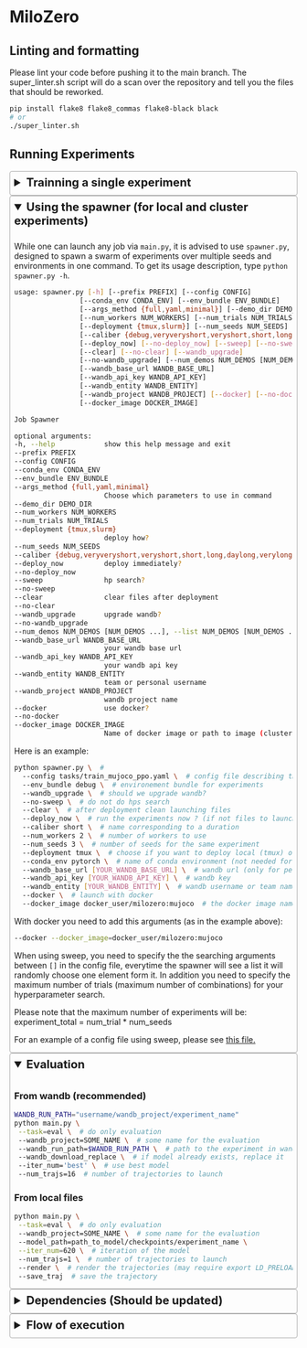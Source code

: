 # MiloZero

## Linting and formatting
Please lint your code before pushing it to the main branch.
The super_linter.sh script will do a scan over the repository and tell you the files
that should be reworked.
```bash
pip install flake8 flake8_commas flake8-black black
# or 
./super_linter.sh
```

## Running Experiments

<details style="border:1px solid #aaa; border-radius: 4px; padding: .5em .5em 0;">
  <summary style="font-size:20px; font-weight:bold; margin:-.5em -.5em 0; padding:.5em;">
    Trainning a single experiment
  </summary>

    * Direct
    ```bash
    python

    # or with docker
    docker run -e OMPI_MCA_plm_rsh_agent=sh \
      -e WANDB_API_KEY=wandb_key \
      -e WANDB_BASE_URL=https://api.wandb.ai \
      -v $(pwd):/workspace \
      candidj0/milozero:latest mpiexec -n 3 python main.py \
      --wandb_project=test-name-project \
      --wandb_entity=wandb_username \
      --task=train \
      --algo=ppo \
      --execution_time=4-00:00:00 \
      --save_frequency=50 \
      --p_perception_stack=mlp_100 \
      --v_perception_stack=mlp_100 \
      --d_perception_stack=mlp_100 \
      --batch_norm_all \
      --p_lr=0.0001 \
      --v_lr=0.0001 \
      --clip_norm=0.5 \
      --rollout_len=2048 \
      --batch_size=64 \
      --num_demos=16 \
      --uuid=some_name.seed02 \ # remove to generate it automatically
      --env_id=Hopper \
      --expert_path=data/demos/Hopper-v3 \
      --seed=2
    ```
</details>


<details open style="border:1px solid #aaa; border-radius: 4px; padding: .5em .5em 0;">
  <summary style="font-size:20px; font-weight:bold; margin:-.5em -.5em 0; padding:.5em;">
    Using the spawner (for local and cluster experiments)
  </summary>

  While one can launch any job via `main.py`, it is advised to use `spawner.py`,
  designed to spawn a swarm of experiments over multiple seeds and environments in one command.
  To get its usage description, type `python spawner.py -h`.
  ```bash
usage: spawner.py [-h] [--prefix PREFIX] [--config CONFIG]
                  [--conda_env CONDA_ENV] [--env_bundle ENV_BUNDLE]
                  [--args_method {full,yaml,minimal}] [--demo_dir DEMO_DIR]
                  [--num_workers NUM_WORKERS] [--num_trials NUM_TRIALS]
                  [--deployment {tmux,slurm}] [--num_seeds NUM_SEEDS]
                  [--caliber {debug,veryveryshort,veryshort,short,long,daylong,verylong,veryverylong,veryveryverylong}]
                  [--deploy_now] [--no-deploy_now] [--sweep] [--no-sweep]
                  [--clear] [--no-clear] [--wandb_upgrade]
                  [--no-wandb_upgrade] [--num_demos NUM_DEMOS [NUM_DEMOS ...]]
                  [--wandb_base_url WANDB_BASE_URL]
                  [--wandb_api_key WANDB_API_KEY]
                  [--wandb_entity WANDB_ENTITY]
                  [--wandb_project WANDB_PROJECT] [--docker] [--no-docker]
                  [--docker_image DOCKER_IMAGE]

Job Spawner

optional arguments:
  -h, --help            show this help message and exit
  --prefix PREFIX
  --config CONFIG
  --conda_env CONDA_ENV
  --env_bundle ENV_BUNDLE
  --args_method {full,yaml,minimal}
                        Choose which parameters to use in command
  --demo_dir DEMO_DIR
  --num_workers NUM_WORKERS
  --num_trials NUM_TRIALS
  --deployment {tmux,slurm}
                        deploy how?
  --num_seeds NUM_SEEDS
  --caliber {debug,veryveryshort,veryshort,short,long,daylong,verylong,veryverylong,veryveryverylong}
  --deploy_now          deploy immediately?
  --no-deploy_now
  --sweep               hp search?
  --no-sweep
  --clear               clear files after deployment
  --no-clear
  --wandb_upgrade       upgrade wandb?
  --no-wandb_upgrade
  --num_demos NUM_DEMOS [NUM_DEMOS ...], --list NUM_DEMOS [NUM_DEMOS ...]
  --wandb_base_url WANDB_BASE_URL
                        your wandb base url
  --wandb_api_key WANDB_API_KEY
                        your wandb api key
  --wandb_entity WANDB_ENTITY
                        team or personal username
  --wandb_project WANDB_PROJECT
                        wandb project name
  --docker              use docker?
  --no-docker
  --docker_image DOCKER_IMAGE
                        Name of docker image or path to image (cluster)
  ```

  Here is an example:
  ```bash
  python spawner.py \  #
    --config tasks/train_mujoco_ppo.yaml \  # config file describing the hps
    --env_bundle debug \  # environement bundle for experiments
    --wandb_upgrade \  # should we upgrade wandb?
    --no-sweep \  # do not do hps search
    --clear \  # after deployment clean launching files
    --deploy_now \  # run the experiments now ? (if not files to launch are saved)
    --caliber short \  # name corresponding to a duration
    --num_workers 2 \  # number of workers to use
    --num_seeds 3 \  # number of seeds for the same experiment
    --deployment tmux \  # choose if you want to deploy local (tmux) or in the cluster (slurm)
    --conda_env pytorch \  # name of conda environment (not needed for docker or if current env is the same)
    --wandb_base_url [YOUR_WANDB_BASE_URL] \  # wandb url (only for personal instances)
    --wandb_api_key [YOUR_WANDB_API_KEY] \  # wandb key
    --wandb_entity [YOUR_WANDB_ENTITY] \  # wandb username or team name
    --docker \  # launch with docker
    --docker_image docker_user/milozero:mujoco  # the docker image name
  ```

  With docker you need to add this arguments (as in the example above):
  ```bash
  --docker --docker_image=docker_user/milozero:mujoco
  ```

  When using sweep, you need to specify the the searching arguments between `[]` in the config file,
  everytime the spawner will see a list it will randomly choose one element form it.
  In addition you need to specify the maximum number of trials (maximum number of combinations) for your hyperparameter search.

  Please note that the maximum number of experiments will be:
  experiment_total = num_trial * num_seeds

  For an example of a config file using sweep, please see [this file.](./tasks/train_mujoco_ppo_hps.yaml)
</details>

<details open style="border:1px solid #aaa; border-radius: 4px; padding: .5em .5em 0;">
  <summary style="font-size:20px; font-weight:bold; margin:-.5em -.5em 0; padding:.5em;">
    Evaluation
  </summary>

  ### From wandb (recommended)
  ```bash
  WANDB_RUN_PATH="username/wandb_project/experiment_name"
  python main.py \
   --task=eval \  # do only evaluation
   --wandb_project=SOME_NAME \  # some name for the evaluation
   --wandb_run_path=$WANDB_RUN_PATH \  # path to the experiment in wandb
   --wandb_download_replace \  # if model already exists, replace it
   --iter_num='best' \  # use best model
   --num_trajs=16  # number of trajectories to launch
  ```
  ### From local files
  ```bash
  python main.py \
   --task=eval \  # do only evaluation
   --wandb_project=SOME_NAME \  # some name for the evaluation
   --model_path=path_to_model/checkpoints/experiment_name \
   --iter_num=620 \  # iteration of the model
   --num_trajs=1 \  # number of trajectories to launch
   --render \  # render the trajectories (may require export LD_PRELOAD=/usr/lib/x86_64-linux-gnu/libGLEW.so)
   --save_traj  # save the trajectory
  ```
</details>


<details style="border:1px solid #aaa; border-radius: 4px; padding: .5em .5em 0;">
  <summary style="font-size:20px; font-weight:bold; margin:-.5em -.5em 0; padding:.5em;">
    Dependencies (Should be updated)
  </summary>

  ### Without conda
  ```bash
  # create a virtual environment
  python -m venv venv
  # activate it
  source venv/bin/activate
  # install requirements
  pip install --upgrade pip
  pip install -r requirements.txt
  ```

  If you get an error installing mpi4py, you are probably missing libopenmpi-dev. Try:
  ```bash
  sudo apt -y install libopenmpi-dev
  ```
  ### With conda
  ```bash
  # create a virtual environment and install requirements
  conda create -y -n venv python=3.7
  # activate it
  conda activate venv
  # install requirements
  while read requirement; do if [[ $requirement != "#"* ]]; then conda install -c conda-forge --yes $requirement || pip install $requirement; fi; done < requirements.txt
  ```
  ### Baobab
  ```bash
  ./setup_env_baobab.sh
  ```
</details>

<details style="border:1px solid #aaa; border-radius: 4px; padding: .5em .5em 0;">
  <summary style="font-size:20px; font-weight:bold; margin:-.5em -.5em 0; padding:.5em;">
    Flow of execution
  </summary>

  This graphic describes the basic flow of execution for training an agent.

  ![Flow chart describing the execution sequence of files and functions](assets/images/flow_chart.png)

  `main.py`  will  begin  to  initialize  an  experiment  from  the  class
  `ExperimentInitializer`. Inside will be stocked the parameters of the experiment
  and  his  name.  After  that,  `main.py`  will  instantiate  the  environment  for  the
  experiment  and  it  can  be  a  mujoco,  opensim  or  dmc  environment.  Then  the
  agent will be defined and for that, the environment is needed.

  Now, the training of the agent can start and `orchestrator.py` will orchestrate all
  the work by calling the right functions from the agent, in this example `ppo_agent.py`.
  Starting by initialized `rollout_generator()` who will be used later for sampling states actions pairs.
  Then `orchestrator.py` will start to train the agent trough the function `do_iteration()`.

  This  method  start  to  sample  some  state  action  pairs  thanks  to  `rollout_generator()`
  and then update the agent with the data just sampled. `do_iteration()`
  will be repeated until the number of iterations is equal to the variable `num_iters`.
</details>
